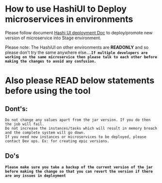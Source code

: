 # How to use HashiUI to Deploy microservices in environments

Please follow document [Hashi UI deployment Doc](https://github.com/ConnectedHomes/bg-rest-api/blob/master/documents/HashiUI_deployment_steps.docx)
to deploy/promote new version of microservice into Stage environment.

Please note: The HashiUI on other environments are <b>READONLY</b> and so please don't try the same anywhere else....**`If multiple developers are working on the same microservice then please talk to each other before making the changes to avoid any confusion.`**

# Also please READ below statements before using the tool

## Dont's:

`Do not change any values apart from the jar version. If you do then the job will fail.`<br/>
`Do not increase the instances/tasks which will result in memory breach and the complete system will go down.`<br/>
`If you need new instances or microservices to be deployed, please contact Dev ops. Ex: for creating epic versions.`<br/>

## Do's
**`Please make sure you take a backup of the current version of the jar before making the change so that you can revert the version if there are any issues in deployment`**<br/>